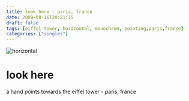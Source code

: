 ```yaml
---
title: look here - paris, france
date: 2009-08-16T20:21:15
draft: false
tags: [eiffel tower, horizontal, monochrom, pointing,paris,france]
categories: ["singles"]
---
```

![horizontal](/p/sbr-20090816-10516080914.jpg)
<!--more-->
# look here
a hand points towards the eiffel tower - paris, france
